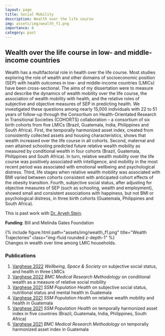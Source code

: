 ```yaml
---
layout: page
title: Social Mobility
description: Wealth over the life course
img: assets/img/wealth_f1.png
importance: 6
category: past
---
```


## Wealth over the life course in low- and middle-income countries

Wealth has a multifactorial role in health over the life course. Most studies exploring the role of wealth and other domains of socioeconomic position (SEP) with health outcomes in low- and middle-income countries (LMICs) have been cross-sectional. The aims of my dissertation were to measure and describe the dynamics of wealth mobility over the life course, the association of wealth mobility with health, and the relative roles of subjective and objective measures of SEP in predicting health. We investigated these questions among nearly 15,000 individuals with 22 to 51 years of follow-up through the Consortium on Health-Orientated Research in Transitional Societies (COHORTS) collaboration – a consortium of six birth cohorts from five LMICs (Brazil, Guatemala, India, Philippines and South Africa). First, the temporally harmonized asset index, created from consistently collected assets and housing characteristics, shows that wealth increased over the life course in all cohorts. Second, maternal and own attained schooling predicted future relative wealth mobility as measured by conditional wealth in four cohorts (Brazil, Guatemala, Philippines and South Africa). In turn, relative wealth mobility over the life course was positively associated with intelligence, and mobility in the most recent period was associated with emotional wellbeing and psychological distress. Third, life stages when relative wealth mobility was associated with BMI varied between cohorts consistent with anticipated cohort effects of the obesity transition. Fourth, subjective social status, after adjusting for objective measures of SEP (such as schooling, wealth and employment), showed small and consistent associations with happiness, but not BMI or psychological distress, in three birth cohorts (Guatemala, Philippines and South Africa). 


This is past work with [Dr. Aryeh Stein](https://sph.emory.edu/faculty/profile/index.php?FID=aryeh-stein-53).

**Funding**: Bill and Melinda Gates Foundation

<div class="row">
    <div class="col-sm mt-3 mt-md-0">
        {% include figure.html path="assets/img/wealth_f1.png" title="Wealth Trajectories" class="img-fluid rounded z-depth-1" %}
    </div>
</div>
<div class="caption">
    Changes in wealth over time among LMIC households.
</div>


### Publications
1. [Varghese 2022](https://doi.org/10.1016/j.wss.2022.100115) *Wellbeing, Space & Society*  on subjective social status, and health in three LMICs
2. [Varghese 2022](https://doi.org/10.1186/s12874-022-01757-9) *BMC Medical Research Methodology*  on conditional wealth as a measure of relative social mobility
3. [Varghese 2021](https://doi.org/10.1016/j.ssmph.2021.100880) *SSM Population Health*  on subjective social status, nutritional status and mental health in Guatemala
4. [Varghese 2021](https://doi.org/10.1016/j.ssmph.2021.100852 ) *SSM Population Health*  on relative wealth mobility and health in Guatemala
5. [Varghese 2021](https://doi.org/10.1016/j.ssmph.2021.100976) *SSM Population Health* on temporally harmonized asset index in five countries (Brazil, Guatemala, India, Philippines, South Africa)
6. [Varghese 2021](https://doi.org/10.1186/s12874-021-01263-4) *BMC Medical Research Methodology* on temporally harmonized asset index in Guatemala
